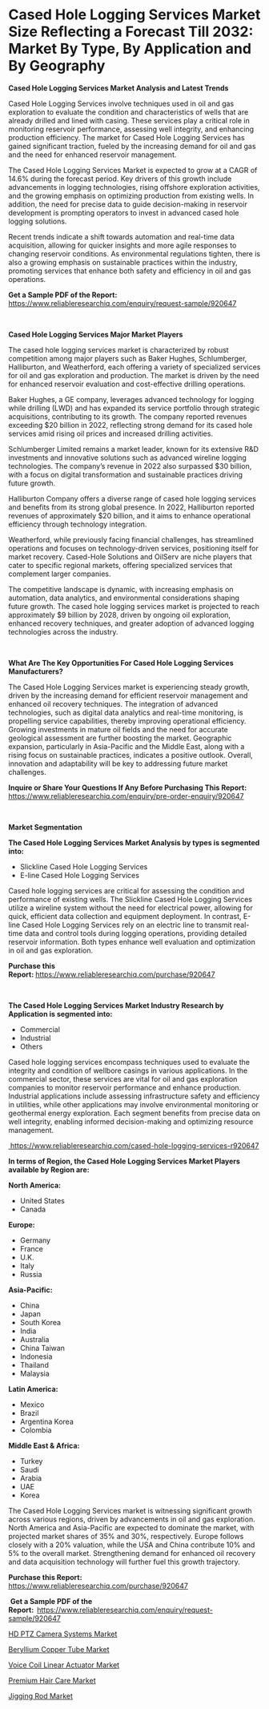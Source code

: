 <p><h1>Cased Hole Logging Services Market Size Reflecting a Forecast Till 2032: Market By Type, By Application and By Geography</h1></p><p><strong>Cased Hole Logging Services Market Analysis and Latest Trends</strong></p>
<p><p>Cased Hole Logging Services involve techniques used in oil and gas exploration to evaluate the condition and characteristics of wells that are already drilled and lined with casing. These services play a critical role in monitoring reservoir performance, assessing well integrity, and enhancing production efficiency. The market for Cased Hole Logging Services has gained significant traction, fueled by the increasing demand for oil and gas and the need for enhanced reservoir management.</p><p>The Cased Hole Logging Services Market is expected to grow at a CAGR of 14.6% during the forecast period. Key drivers of this growth include advancements in logging technologies, rising offshore exploration activities, and the growing emphasis on optimizing production from existing wells. In addition, the need for precise data to guide decision-making in reservoir development is prompting operators to invest in advanced cased hole logging solutions. </p><p>Recent trends indicate a shift towards automation and real-time data acquisition, allowing for quicker insights and more agile responses to changing reservoir conditions. As environmental regulations tighten, there is also a growing emphasis on sustainable practices within the industry, promoting services that enhance both safety and efficiency in oil and gas operations.</p></p>
<p><strong>Get a Sample PDF of the Report:&nbsp;</strong> <a href="https://www.reliableresearchiq.com/enquiry/request-sample/920647?utm_campaign=2840&utm_medium=2&utm_source=Github&utm_content=ia&utm_term=06032025&utm_id=cased-hole-logging-services">https://www.reliableresearchiq.com/enquiry/request-sample/920647</a></p>
<p>&nbsp;</p>
<p><strong>Cased Hole Logging Services Major Market Players</strong></p>
<p><p>The cased hole logging services market is characterized by robust competition among major players such as Baker Hughes, Schlumberger, Halliburton, and Weatherford, each offering a variety of specialized services for oil and gas exploration and production. The market is driven by the need for enhanced reservoir evaluation and cost-effective drilling operations.</p><p>Baker Hughes, a GE company, leverages advanced technology for logging while drilling (LWD) and has expanded its service portfolio through strategic acquisitions, contributing to its growth. The company reported revenues exceeding $20 billion in 2022, reflecting strong demand for its cased hole services amid rising oil prices and increased drilling activities.</p><p>Schlumberger Limited remains a market leader, known for its extensive R&D investments and innovative solutions such as advanced wireline logging technologies. The company’s revenue in 2022 also surpassed $30 billion, with a focus on digital transformation and sustainable practices driving future growth.</p><p>Halliburton Company offers a diverse range of cased hole logging services and benefits from its strong global presence. In 2022, Halliburton reported revenues of approximately $20 billion, and it aims to enhance operational efficiency through technology integration.</p><p>Weatherford, while previously facing financial challenges, has streamlined operations and focuses on technology-driven services, positioning itself for market recovery. Cased-Hole Solutions and OilServ are niche players that cater to specific regional markets, offering specialized services that complement larger companies.</p><p>The competitive landscape is dynamic, with increasing emphasis on automation, data analytics, and environmental considerations shaping future growth. The cased hole logging services market is projected to reach approximately $9 billion by 2028, driven by ongoing oil exploration, enhanced recovery techniques, and greater adoption of advanced logging technologies across the industry.</p></p>
<p>&nbsp;</p>
<p><strong>What Are The Key Opportunities For Cased Hole Logging Services Manufacturers?</strong></p>
<p><p>The Cased Hole Logging Services market is experiencing steady growth, driven by the increasing demand for efficient reservoir management and enhanced oil recovery techniques. The integration of advanced technologies, such as digital data analytics and real-time monitoring, is propelling service capabilities, thereby improving operational efficiency. Growing investments in mature oil fields and the need for accurate geological assessment are further boosting the market. Geographic expansion, particularly in Asia-Pacific and the Middle East, along with a rising focus on sustainable practices, indicates a positive outlook. Overall, innovation and adaptability will be key to addressing future market challenges.</p></p>
<p><strong>Inquire or Share Your Questions If Any Before Purchasing This Report:</strong> <a href="https://www.reliableresearchiq.com/enquiry/pre-order-enquiry/920647?utm_campaign=2840&utm_medium=2&utm_source=Github&utm_content=ia&utm_term=06032025&utm_id=cased-hole-logging-services">https://www.reliableresearchiq.com/enquiry/pre-order-enquiry/920647</a></p>
<p>&nbsp;</p>
<p><strong>Market Segmentation</strong></p>
<p><strong>The Cased Hole Logging Services Market Analysis by types is segmented into:</strong></p>
<p><ul><li>Slickline Cased Hole Logging Services</li><li>E-line Cased Hole Logging Services</li></ul></p>
<p><p>Cased hole logging services are critical for assessing the condition and performance of existing wells. The Slickline Cased Hole Logging Services utilize a wireline system without the need for electrical power, allowing for quick, efficient data collection and equipment deployment. In contrast, E-line Cased Hole Logging Services rely on an electric line to transmit real-time data and control tools during logging operations, providing detailed reservoir information. Both types enhance well evaluation and optimization in oil and gas exploration.</p></p>
<p><strong>Purchase this Report:&nbsp;</strong><a href="https://www.reliableresearchiq.com/purchase/920647?utm_campaign=2840&utm_medium=2&utm_source=Github&utm_content=ia&utm_term=06032025&utm_id=cased-hole-logging-services">https://www.reliableresearchiq.com/purchase/920647</a></p>
<p>&nbsp;</p>
<p><strong>The Cased Hole Logging Services Market Industry Research by Application is segmented into:</strong></p>
<p><ul><li>Commercial</li><li>Industrial</li><li>Others</li></ul></p>
<p><p>Cased hole logging services encompass techniques used to evaluate the integrity and condition of wellbore casings in various applications. In the commercial sector, these services are vital for oil and gas exploration companies to monitor reservoir performance and enhance production. Industrial applications include assessing infrastructure safety and efficiency in utilities, while other applications may involve environmental monitoring or geothermal energy exploration. Each segment benefits from precise data on well integrity, enabling informed decision-making and optimizing resource management.</p></p>
<p><a href="https://www.reliableresearchiq.com/cased-hole-logging-services-r920647?utm_campaign=2840&utm_medium=2&utm_source=Github&utm_content=ia&utm_term=06032025&utm_id=cased-hole-logging-services">&nbsp;https://www.reliableresearchiq.com/cased-hole-logging-services-r920647</a></p>
<p><strong>In terms of Region, the Cased Hole Logging Services Market Players available by Region are:</strong></p>
<p>
    <p> <strong> North America: </strong>
        <ul>
            <li>United States</li>
            <li>Canada</li>
        </ul>
        </p> 
    <p> <strong> Europe: </strong>
        <ul>
            <li>Germany</li>
            <li>France</li>
            <li>U.K.</li>
            <li>Italy</li>
            <li>Russia</li>
        </ul>
        </p> 
    <p> <strong> Asia-Pacific: </strong>
        <ul>
            <li>China</li>
            <li>Japan</li>
            <li>South Korea</li>
            <li>India</li>
            <li>Australia</li>
            <li>China Taiwan</li>
            <li>Indonesia</li>
            <li>Thailand</li>
            <li>Malaysia</li>
        </ul>
        </p> 
    <p> <strong> Latin America: </strong>
        <ul>
            <li>Mexico</li>
            <li>Brazil</li>
            <li>Argentina Korea</li>
            <li>Colombia</li>
        </ul>
        </p> 
    <p> <strong> Middle East & Africa: </strong>
        <ul>
            <li>Turkey</li>
            <li>Saudi</li>
            <li>Arabia</li>
            <li>UAE</li>
            <li>Korea</li>
        </ul>
    </p>
    </p>
<p><p>The Cased Hole Logging Services market is witnessing significant growth across various regions, driven by advancements in oil and gas exploration. North America and Asia-Pacific are expected to dominate the market, with projected market shares of 35% and 30%, respectively. Europe follows closely with a 20% valuation, while the USA and China contribute 10% and 5% to the overall market. Strengthening demand for enhanced oil recovery and data acquisition technology will further fuel this growth trajectory.</p></p>
<p><strong>Purchase this Report: </strong><a href="https://www.reliableresearchiq.com/purchase/920647?utm_campaign=2840&utm_medium=2&utm_source=Github&utm_content=ia&utm_term=06032025&utm_id=cased-hole-logging-services">https://www.reliableresearchiq.com/purchase/920647</a></p>
<p>&nbsp;<strong>Get a Sample PDF of the Report:&nbsp;&nbsp;</strong><a href="https://www.reliableresearchiq.com/enquiry/request-sample/920647?utm_campaign=2840&utm_medium=2&utm_source=Github&utm_content=ia&utm_term=06032025&utm_id=cased-hole-logging-services">https://www.reliableresearchiq.com/enquiry/request-sample/920647</a></p>
<p><strong></strong></p>
<p><p><a href="https://www.linkedin.com/pulse/hd-ptz-camera-systems-market-from-20252032-in-depth-quantitative-aktff?utm_campaign=2840&utm_medium=2&utm_source=Github&utm_content=ia&utm_term=06032025&utm_id=cased-hole-logging-services">HD PTZ Camera Systems Market</a></p><p><a href="https://www.linkedin.com/pulse/beryllium-copper-tube-market-deployment-global-opportunities-ynd5e?utm_campaign=2840&utm_medium=2&utm_source=Github&utm_content=ia&utm_term=06032025&utm_id=cased-hole-logging-services">Beryllium Copper Tube Market</a></p><p><a href="https://www.linkedin.com/pulse/anticipated-growth-voice-coil-linear-actuator-market-2025--cv1ke?utm_campaign=2840&utm_medium=2&utm_source=Github&utm_content=ia&utm_term=06032025&utm_id=cased-hole-logging-services">Voice Coil Linear Actuator Market</a></p><p><a href="https://www.linkedin.com/pulse/evaluating-profitability-premium-hair-care-market-report-vdize?utm_campaign=2840&utm_medium=2&utm_source=Github&utm_content=ia&utm_term=06032025&utm_id=cased-hole-logging-services">Premium Hair Care Market</a></p><p><a href="https://www.linkedin.com/pulse/jigging-rod-market-outlook-projected-growth-107-cagr-from-a3a1e?utm_campaign=2840&utm_medium=2&utm_source=Github&utm_content=ia&utm_term=06032025&utm_id=cased-hole-logging-services">Jigging Rod Market</a></p></p>